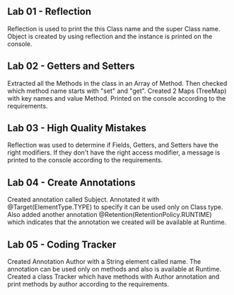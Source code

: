 Lab 01 - Reflection
-

Reflection is used to print the this Class name and the super Class name. Object is created by using reflection and the 
instance is printed on the console.

Lab 02 - Getters and Setters
-

Extracted all the Methods in the class in an Array of Method. Then checked which method name starts with "set" and "get". 
Created 2 Maps (TreeMap) with key names and value Method. Printed on the console according to the requirements. 

Lab 03 - High Quality Mistakes
-

Reflection was used to determine if Fields, Getters, and Setters have the right modifiers. If they don't 
have the right access modifier, a message is printed to the console according to the requirements. 

Lab 04 - Create Annotations
-

Created annotation called Subject. Annotated it with @Target(ElementType.TYPE) to specify it can be used only on Class type. 
Also added another annotation @Retention(RetentionPolicy.RUNTIME) which indicates that the annotation we created will be 
available at Runtime. 

Lab 05 - Coding Tracker
-

Created Annotation Author with a String element called name. The annotation can be used only on methods and also is available 
at Runtime. Created a class Tracker which have methods with Author annotation and print methods by author according to the 
requirements. 